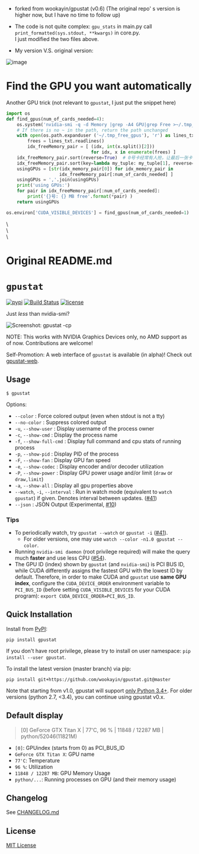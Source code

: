 * forked from   wookayin/gpustat  (v0.6)  (The original repo' s version is higher now, but I have no time to follow up)  

* The code is not quite complex: `gpu_stats` in main.py  call `print_formatted(sys.stdout, **kwargs)` in core.py.  
I just modified the two files above.

* My version V.S. original version:

![image](https://user-images.githubusercontent.com/53520949/139263436-26469817-24dd-40b5-8e3f-ba41cdfc80be.png)

# Find the GPU you want automatically
Another GPU trick  (not relevant to `gpustat`, I just put the snippet here)
```python
import os
def find_gpus(num_of_cards_needed=4):
    os.system('nvidia-smi -q -d Memory |grep -A4 GPU|grep Free >~/.tmp_free_gpus')
    # If there is no ~ in the path, return the path unchanged
    with open(os.path.expanduser ('~/.tmp_free_gpus'), 'r') as lines_txt:
        frees = lines_txt.readlines()
        idx_freeMemory_pair = [ (idx, int(x.split()[2]))
                                for idx, x in enumerate(frees) ]
    idx_freeMemory_pair.sort(reverse=True)  # 0号卡经常有人抢，让最后一张卡在下面的sort中优先
    idx_freeMemory_pair.sort(key=lambda my_tuple: my_tuple[1], reverse=True)
    usingGPUs = [str(idx_memory_pair[0]) for idx_memory_pair in
                    idx_freeMemory_pair[:num_of_cards_needed] ]
    usingGPUs = ','.join(usingGPUs)
    print('using GPUs:')
    for pair in idx_freeMemory_pair[:num_of_cards_needed]:
        print('{}号: {} MB free'.format(*pair) )
    return usingGPUs

os.environ['CUDA_VISIBLE_DEVICES'] = find_gpus(num_of_cards_needed=1)  # must before `import torch`         
```
   
      
         



\  
\  
\   


# Original README.md  


`gpustat`
=========

[![pypi](https://img.shields.io/pypi/v/gpustat.svg?maxAge=86400)][pypi_gpustat]
[![Build Status](https://travis-ci.org/wookayin/gpustat.svg?branch=master)](https://travis-ci.org/wookayin/gpustat)
[![license](https://img.shields.io/github/license/wookayin/gpustat.svg?maxAge=86400)](LICENSE)



Just *less* than nvidia-smi?

![Screenshot: gpustat -cp](screenshot.png)

NOTE: This works with NVIDIA Graphics Devices only, no AMD support as of now. Contributions are welcome!

Self-Promotion: A web interface of `gpustat` is available (in alpha)! Check out [gpustat-web][gpustat-web].

[gpustat-web]: https://github.com/wookayin/gpustat-web


Usage
-----

`$ gpustat`

Options:

* `--color`            : Force colored output (even when stdout is not a tty)
* `--no-color`         : Suppress colored output
* `-u`, `--show-user`  : Display username of the process owner
* `-c`, `--show-cmd`   : Display the process name
* `-f`, `--show-full-cmd`   : Display full command and cpu stats of running process
* `-p`, `--show-pid`   : Display PID of the process
* `-F`, `--show-fan`   : Display GPU fan speed
* `-e`, `--show-codec` : Display encoder and/or decoder utilization
* `-P`, `--show-power` : Display GPU power usage and/or limit (`draw` or `draw,limit`)
* `-a`, `--show-all`   : Display all gpu properties above
* `--watch`, `-i`, `--interval`   : Run in watch mode (equivalent to `watch gpustat`) if given. Denotes interval between updates. ([#41][gh-issue-41])
* `--json`             : JSON Output (Experimental, [#10][gh-issue-10])

### Tips

- To periodically watch, try `gpustat --watch` or `gpustat -i` ([#41][gh-issue-41]).
    - For older versions, one may use `watch --color -n1.0 gpustat --color`.
- Running `nvidia-smi daemon` (root privilege required) will make the query much **faster** and use less CPU ([#54][gh-issue-54]).
- The GPU ID (index) shown by `gpustat` (and `nvidia-smi`) is PCI BUS ID,
  while CUDA differently assigns the fastest GPU with the lowest ID by default.
  Therefore, in order to make CUDA and `gpustat` use **same GPU index**,
  configure the `CUDA_DEVICE_ORDER` environment variable to `PCI_BUS_ID`
  (before setting `CUDA_VISIBLE_DEVICES` for your CUDA program):
  `export CUDA_DEVICE_ORDER=PCI_BUS_ID`.


Quick Installation
------------------

Install from [PyPI][pypi_gpustat]:

```
pip install gpustat
```

If you don't have root privilege, please try to install on user namespace: `pip install --user gpustat`.

To install the latest version (master branch) via pip:

```
pip install git+https://github.com/wookayin/gpustat.git@master
```

Note that starting from v1.0, gpustat will support [only Python 3.4+][gh-issue-66].
For older versions (python 2.7, <3.4), you can continue using gpustat v0.x.


[pypi_gpustat]: https://pypi.python.org/pypi/gpustat
[gh-issue-10]: https://github.com/wookayin/gpustat/issues/10
[gh-issue-41]: https://github.com/wookayin/gpustat/issues/41
[gh-issue-54]: https://github.com/wookayin/gpustat/issues/54
[gh-issue-66]: https://github.com/wookayin/gpustat/issues/66

Default display
---------------

> [0] GeForce GTX Titan X | 77'C,  96 % | 11848 / 12287 MB | python/52046(11821M)

- `[0]`: GPUindex (starts from 0) as PCI_BUS_ID
- `GeForce GTX Titan X`: GPU name
- `77'C`: Temperature
- `96 %`: Utilization
- `11848 / 12287 MB`: GPU Memory Usage
- `python/...`: Running processes on GPU (and their memory usage)

Changelog
---------

See [CHANGELOG.md](CHANGELOG.md)


License
-------

[MIT License](LICENSE)
